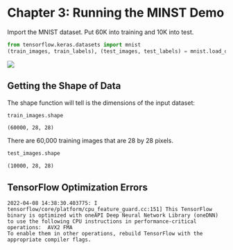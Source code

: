# Chapter 3: Running the MINST Demo

Import the MNIST dataset.  Put 60K into training and 10K into test.

```py
from tensorflow.keras.datasets import mnist
(train_images, train_labels), (test_images, test_labels) = mnist.load_data()
```

![](img/loading-mnst.png)

## Getting the Shape of Data

The shape function will tell is the dimensions of the input dataset:

```py
train_images.shape
```

```
(60000, 28, 28)
```

There are 60,000 training images that are 28 by 28 pixels.

```py
test_images.shape
```

```
(10000, 28, 28)
```

## TensorFlow Optimization Errors

```
2022-04-08 14:38:30.403775: I tensorflow/core/platform/cpu_feature_guard.cc:151] This TensorFlow binary is optimized with oneAPI Deep Neural Network Library (oneDNN) to use the following CPU instructions in performance-critical operations:  AVX2 FMA
To enable them in other operations, rebuild TensorFlow with the appropriate compiler flags.
```
